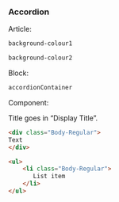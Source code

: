 <h3>Accordion</h3>


Article:
```html
background-colour1
```

```html
background-colour2
```

Block:

```html
accordionContainer
```

Component:

Title goes in “Display Title”.

```html
<div class="Body-Regular">
Text
</div>

<ul>
    <li class="Body-Regular">
       List item
    </li>
</ul>
```
